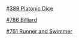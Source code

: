 [#389 Platonic Dice](https://projecteuler.net/problem=786)

[#786 Billiard](https://projecteuler.net/problem=389)

[#761 Runner and Swimmer](https://projecteuler.net/problem=761)
